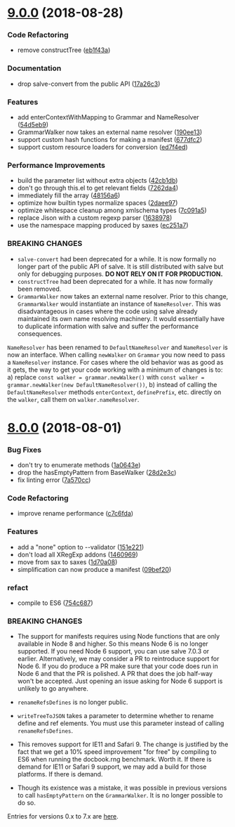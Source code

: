 <a name="9.0.0"></a>
# [9.0.0](https://github.com/mangalam-research/salve/compare/v8.0.0...v9.0.0) (2018-08-28)


### Code Refactoring

* remove constructTree ([eb1f43a](https://github.com/mangalam-research/salve/commit/eb1f43a))


### Documentation

* drop salve-convert from the public API ([17a26c3](https://github.com/mangalam-research/salve/commit/17a26c3))


### Features

* add enterContextWithMapping to Grammar and NameResolver ([54d5eb9](https://github.com/mangalam-research/salve/commit/54d5eb9))
* GrammarWalker now takes an external name resolver ([190ee13](https://github.com/mangalam-research/salve/commit/190ee13))
* support custom hash functions for making a manifest ([677dfc2](https://github.com/mangalam-research/salve/commit/677dfc2))
* support custom resource loaders for conversion ([ed7f4ed](https://github.com/mangalam-research/salve/commit/ed7f4ed))


### Performance Improvements

* build the parameter list without extra objects ([42cb1db](https://github.com/mangalam-research/salve/commit/42cb1db))
* don't go through this.el to get relevant fields ([7262da4](https://github.com/mangalam-research/salve/commit/7262da4))
* immediately fill the array ([48156a6](https://github.com/mangalam-research/salve/commit/48156a6))
* optimize how builtin types normalize spaces ([2daee97](https://github.com/mangalam-research/salve/commit/2daee97))
* optimize whitespace cleanup among xmlschema types ([7c091a5](https://github.com/mangalam-research/salve/commit/7c091a5))
* replace Jison with a custom regexp parser ([1638978](https://github.com/mangalam-research/salve/commit/1638978))
* use the namespace mapping produced by saxes ([ec251a7](https://github.com/mangalam-research/salve/commit/ec251a7))


### BREAKING CHANGES

* ``salve-convert`` had been deprecated for a while. It is now formally no longer
part of the public API of salve. It is still distributed with salve but only for
debugging purposes. **DO NOT RELY ON IT FOR PRODUCTION.**
* ``constructTree`` had been deprecated for a while. It has now formally been
removed.
* ``GrammarWalker`` now takes an external name resolver. Prior to this change,
``GrammarWalker`` would instantiate an instance of ``NameResolver``. This was
disadvantageous in cases where the code using salve already maintained its own
name resolving machinery. It would essentially have to duplicate information
with salve and suffer the performance consequences.

 ``NameResolver`` has been renamed to ``DefaultNameResolver`` and
 ``NameResolver`` is now an interface. When calling ``newWalker`` on ``Grammar``
 you now need to pass a ``NameResolver`` instance. For cases where the old
 behavior was as good as it gets, the way to get your code working with a minimum
 of changes is to: a) replace ``const walker = grammar.newWalker()`` with ``const
 walker = grammar.newWalker(new DefaultNameResolver())``, b) instead of calling
 the ``DefaultNameResolver`` methods ``enterContext``, ``definePrefix``,
 etc. directly on the ``walker``, call them on ``walker.nameResolver``.

<a name="8.0.0"></a>
# [8.0.0](https://github.com/mangalam-research/salve/compare/v7.0.3...v8.0.0) (2018-08-01)


### Bug Fixes

* don't try to enumerate methods ([1a0643e](https://github.com/mangalam-research/salve/commit/1a0643e))
* drop the hasEmptyPattern from BaseWalker ([28d2e3c](https://github.com/mangalam-research/salve/commit/28d2e3c))
* fix linting error ([7a570cc](https://github.com/mangalam-research/salve/commit/7a570cc))


### Code Refactoring

* improve rename performance ([c7c6fda](https://github.com/mangalam-research/salve/commit/c7c6fda))


### Features

* add a "none" option to --validator ([151e221](https://github.com/mangalam-research/salve/commit/151e221))
* don't load all XRegExp addons ([1460969](https://github.com/mangalam-research/salve/commit/1460969))
* move from sax to saxes ([1d70a08](https://github.com/mangalam-research/salve/commit/1d70a08))
* simplification can now produce a manifest ([09bef20](https://github.com/mangalam-research/salve/commit/09bef20))


### refact

* compile to ES6 ([754c687](https://github.com/mangalam-research/salve/commit/754c687))


### BREAKING CHANGES

* The support for manifests requires using Node functions that are only available
in Node 8 and higher. So this means Node 6 is no longer supported. If you need
Node 6 support, you can use salve 7.0.3 or earlier. Alternatively, we may
consider a PR to reintroduce support for Node 6. If you do produce a PR make
sure that your code does run in Node 6 and that the PR is polished. A PR that
does the job half-way won't be accepted. Just opening an issue asking for Node 6
support is unlikely to go anywhere.

* ``renameRefsDefines`` is no longer public.

* ``writeTreeToJSON`` takes a parameter to determine whether to rename define
and ref elements. You must use this parameter instead of calling
``renameRefsDefines``.

* This removes support for IE11 and Safari 9. The change is justified by the fact
that we get a 10% speed improvement "for free" by compiling to ES6 when running
the docbook.rng benchmark. Worth it. If there is demand for IE11 or Safari 9
support, we may add a build for those platforms. If there is demand.

* Though its existence was a mistake, it was possible in previous versions to call
``hasEmptyPattern`` on the ``GrammarWalker``. It is no longer possible to do so.

Entries for versions 0.x to 7.x are [here](./CHANGELOG.0.x-7.x.rst).
